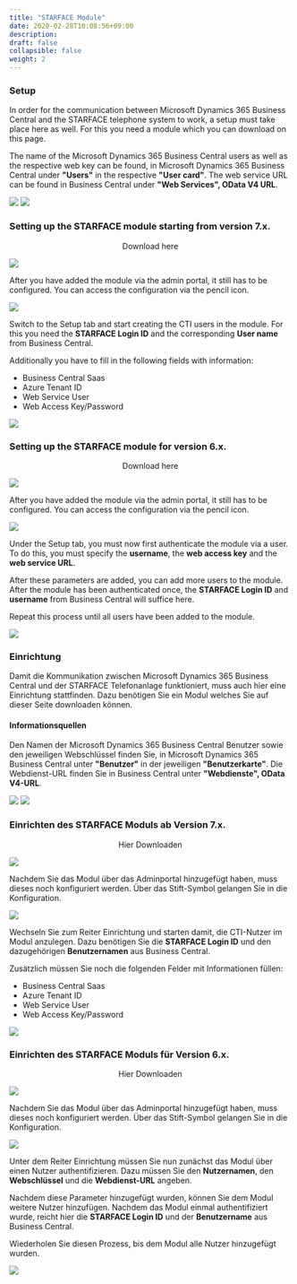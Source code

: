 ```yaml
---
title: "STARFACE Module"
date: 2020-02-28T10:08:56+09:00
description: 
draft: false
collapsible: false
weight: 2
---
```

### Setup
In order for the communication between Microsoft Dynamics 365 Business Central and the STARFACE telephone system to work, a setup must take place here as well. For this you need a module which you can download on this page.

The name of the Microsoft Dynamics 365 Business Central users as well as the respective web key can be found, in Microsoft Dynamics 365 Business Central under **"Users"** in the respective **"User card"**. The web service URL can be found in Business Central under **"Web Services", OData V4 URL**.

![](images/apps/ctiodataen.PNG)
![](images/apps/ctiusersetupen.PNG)

### Setting up the STARFACE module starting from version 7.x.

<p style="text-align: center;">
Download here
</p>

[<img src="/images/apps/ctidownload.jpg">](files/CTI_Module_7.zip)

After you have added the module via the admin portal, it still has to be configured. You can access the configuration via the pencil icon.

![](images/apps/cticonfigstarfaceen.png)

Switch to the Setup tab and start creating the CTI users in the module. For this you need the **STARFACE Login ID** and the corresponding **User name** from Business Central.

Additionally you have to fill in the following fields with information:

- Business Central Saas
- Azure Tenant ID
- Web Service User
- Web Access Key/Password

![](images/apps/ctimodulesetup7.jpg)

### Setting up the STARFACE module for version 6.x.

<p style="text-align: center;">
Download here
</p>

[<img src="/images/apps/ctidownload.jpg">](files/CTI_Module.zip)

After you have added the module via the admin portal, it still has to be configured. You can access the configuration via the pencil icon.

![](images/apps/cticonfigstarfaceen.png)

Under the Setup tab, you must now first authenticate the module via a user. To do this, you must specify the **username**, the **web access key** and the **web service URL**.

After these parameters are added, you can add more users to the module. After the module has been authenticated once, the **STARFACE Login ID** and **username** from Business Central will suffice here.

Repeat this process until all users have been added to the module.

![](images/apps/ctimodulesetupen.png)










### Einrichtung
Damit die Kommunikation zwischen Microsoft Dynamics 365 Business Central und der STARFACE Telefonanlage funktioniert, muss auch hier eine Einrichtung stattfinden. Dazu benötigen Sie ein Modul welches Sie auf dieser Seite downloaden können.

#### Informationsquellen
Den Namen der Microsoft Dynamics 365 Business Central Benutzer sowie den jeweiligen Webschlüssel finden Sie, in Microsoft Dynamics 365 Business Central unter **"Benutzer"** in der jeweiligen **"Benutzerkarte"**. Die Webdienst-URL finden Sie in Business Central unter **"Webdienste", OData V4-URL**.

![](images/apps/ctiodatade.PNG)
![](images/apps/ctiusersetupde.PNG)

### Einrichten des STARFACE Moduls ab Version 7.x.

<p style="text-align: center;">
Hier Downloaden
</p>

[<img src="/images/apps/ctidownload.jpg">](files/CTI_Module_7.zip)

Nachdem Sie das Modul über das Adminportal hinzugefügt haben, muss dieses noch konfiguriert werden. Über das Stift-Symbol gelangen Sie in die Konfiguration.

![](images/apps/cticonfigstarfacede.png)

Wechseln Sie zum Reiter Einrichtung und starten damit, die CTI-Nutzer im Modul anzulegen. Dazu benötigen Sie die **STARFACE Login ID** und den dazugehörigen **Benutzernamen** aus Business Central.

Zusätzlich müssen Sie noch die folgenden Felder mit Informationen füllen:

- Business Central Saas
- Azure Tenant ID
- Web Service User
- Web Access Key/Password

![](images/apps/ctimodulesetup7.jpg)

### Einrichten des STARFACE Moduls für Version 6.x.

<p style="text-align: center;">
Hier Downloaden
</p>

[<img src="/images/apps/ctidownload.jpg">](files/CTI_Module.zip)


Nachdem Sie das Modul über das Adminportal hinzugefügt haben, muss dieses noch konfiguriert werden. Über das Stift-Symbol gelangen Sie in die Konfiguration.

![](images/apps/cticonfigstarfacede.png)

Unter dem Reiter Einrichtung müssen Sie nun zunächst das Modul über einen Nutzer authentifizieren. Dazu müssen Sie den **Nutzernamen**, den **Webschlüssel** und die **Webdienst-URL** angeben.

Nachdem diese Parameter hinzugefügt wurden, können Sie dem Modul weitere Nutzer hinzufügen. Nachdem das Modul einmal authentifiziert wurde, reicht hier die **STARFACE Login ID** und der **Benutzername** aus Business Central.

Wiederholen Sie diesen Prozess, bis dem Modul alle Nutzer hinzugefügt wurden.

![](images/apps/ctimodulesetup.png)